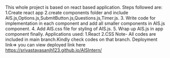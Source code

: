 This whole project is based on react based application.
Steps followed are:
1.Create react app
2.create components folder and include AIS.js,Options.js,SubmitButton.js,Questions.js,Timer.js.
3. Write code for implementation in each component and add all smaller components in AIS.js component.
4. Add AIS.css file for styling of AIS.js.
5. Wrap up AIS.js in app component finally.
Applications used:
1.React
2.CSS
Note-  All codes are included in main branch.Kindly check codes on that branch.
Deployment link=>
you can view deployed link here https://srivastavasanjh123.github.io/AISIntern/
